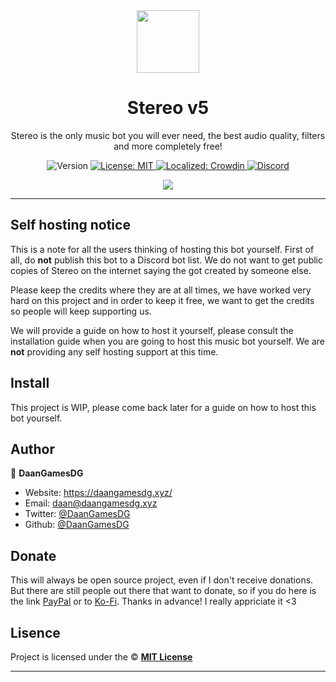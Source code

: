 <div align="center">
  <img src="https://cdn.stereo-bot.tk/branding/logo.png" width="100px" />
  <h1 align="center">Stereo v5</h1>
  
  <p>Stereo is the only music bot you will ever need, the best audio quality, filters and more completely free!</p>
  
  <p align="center">
    <img alt="Version" src="https://img.shields.io/badge/version-5.1.0-blue.svg" />
    <a href="/LICENSE" target="_blank">
      <img alt="License: MIT" src="https://img.shields.io/badge/License-MIT-yellow.svg" />
    </a>
    <a href="https://translate.stereo-bot.tk/project/stereo" target="_blank">
      <img alt="Localized: Crowdin" src="https://badges.crowdin.net/stereo/localized.svg" />
    </a>
      <a href="https://stereo-bot.tk/discord" target="_blank">
      <img alt="Discord" src="https://img.shields.io/badge/-Discord-5865F2?logo=discord&logoColor=fff" />
    </a>
  </p>

  <a href="https://stereo-bot.tk/discord" target="_blank">
    <img src="https://discord.com/api/guilds/743145077206941747/embed.png?style=banner2" />
  </a>
</div>

---

## Self hosting notice

This is a note for all the users thinking of hosting this bot yourself. First of all, do **not** publish this bot to a Discord bot list. We do not want to get public copies of Stereo on the internet saying the got created by someone else.

Please keep the credits where they are at all times, we have worked very hard on this project and in order to keep it free, we want to get the credits so people will keep supporting us.

We will provide a guide on how to host it yourself, please consult the installation guide when you are going to host this music bot yourself. We are **not** providing any self hosting support at this time.

## Install

This project is WIP, please come back later for a guide on how to host this bot yourself.

## Author

👤 **DaanGamesDG**

-   Website: https://daangamesdg.xyz/
-   Email: <daan@daangamesdg.xyz>
-   Twitter: [@DaanGamesDG](https://twitter.com/DaanGamesDG)
-   Github: [@DaanGamesDG](https://github.com/DaanGamesDG)

## Donate

This will always be open source project, even if I don't receive donations. But there are still people out there that want to donate, so if you do here is the link [PayPal](https://paypal.me/daangamesdg) or to [Ko-Fi](https://daangamesdg.xyz/kofi). Thanks in advance! I really appriciate it <3

## Lisence

Project is licensed under the © [**MIT License**](/LICENSE)

---
